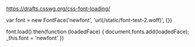 https://drafts.csswg.org/css-font-loading/

var font = new FontFace('newfont', 'url(/static/font-test-2.woff)', {})

font.load().then(function (loadedFace) {
    document.fonts.add(loadedFace);
    _this.font = 'newfont'
})